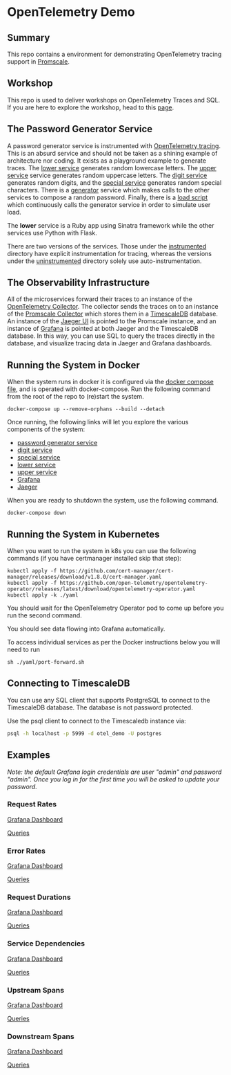 # OpenTelemetry Demo

## Summary

This repo contains a environment for demonstrating OpenTelemetry tracing
support in [Promscale](https://www.timescale.com/promscale).

## Workshop

This repo is used to deliver workshops on OpenTelemetry Traces and SQL. If you are here
to explore the workshop, head to this [page](./workshop.md).

## The Password Generator Service

A password generator service is instrumented with 
[OpenTelemetry tracing](https://opentelemetry-python.readthedocs.io/en/stable/). 
This is an absurd service and should not be taken as a shining example
of architecture nor coding. It exists as a playground example to generate
traces. The [lower service](./instrumented/lower) generates random lowercase letters. The 
[upper service](./instrumented/upper) service generates random uppercase letters. The 
[digit service](./instrumented/digit) generates random digits, and the 
[special service](./instrumented/special) generates random special characters. There is 
a [generator](./instrumented/generator) service which makes calls to the other services
to compose a random password. Finally, there is a [load script](./instrumented/load) which
continuously calls the generator service in order to simulate user load.

The **lower** service is a Ruby app using Sinatra framework while the other
services use Python with Flask.

There are two versions of the services. Those under the [instrumented](./instrumented/) 
directory have explicit instrumentation for tracing, whereas the versions under the 
[uninstrumented](./uninstrumented/) directory solely use auto-instrumentation.

## The Observability Infrastructure

All of the microservices forward their traces to an instance of the 
[OpenTelemetry Collector](https://opentelemetry.io/docs/collector/).
The collector sends the traces on to an instance of the 
[Promscale Collector](https://www.timescale.com/promscale) which 
stores them in a [TimescaleDB](https://www.timescale.com/products) 
database. An instance of the 
[Jaeger UI](https://www.jaegertracing.io/docs/1.30/frontend-ui/) 
is pointed to the Promscale instance, and an instance of 
[Grafana](https://grafana.com/grafana/) is pointed at both Jaeger
and the TimescaleDB database. In this way, you can use SQL to query
the traces directly in the database, and visualize tracing data in
Jaeger and Grafana dashboards.

## Running the System in Docker

When the system runs in docker it is configured via the 
[docker compose file](./docker-compose.yaml), and is operated with
docker-compose. Run the following command from the root of the repo
to (re)start the system.

```
docker-compose up --remove-orphans --build --detach
```

Once running, the following links will let you explore the
various components of the system:

- [password generator service](http://localhost:5050/)
- [digit service](http://localhost:5051/)
- [special service](http://localhost:5052/)
- [lower service](http://localhost:5053/)
- [upper service](http://localhost:5054/)
- [Grafana](http://localhost:3000/)
- [Jaeger](http://localhost:16686/search)

When you are ready to shutdown the system, use the following command.

```
docker-compose down
```

## Running the System in Kubernetes

When you want to run the system in k8s you can use the following commands (if you have certmanager installed skip that step):

```
kubectl apply -f https://github.com/cert-manager/cert-manager/releases/download/v1.8.0/cert-manager.yaml
kubectl apply -f https://github.com/open-telemetry/opentelemetry-operator/releases/latest/download/opentelemetry-operator.yaml
kubectl apply -k ./yaml
```

You should wait for the OpenTelemetry Operator pod to come up before you run the second
command. 

You should see data flowing into Grafana automatically.

To access individual services as per the Docker instructions below you will need to run
```
sh ./yaml/port-forward.sh
```


## Connecting to TimescaleDB

You can use any SQL client that supports PostgreSQL to connect to the TimescaleDB
database. The database is not password protected.

Use the psql client to connect to the Timescaledb instance via:

```bash
psql -h localhost -p 5999 -d otel_demo -U postgres
```
## Examples

_Note: the default Grafana login credentials are user "admin" and password "admin". Once you log in for the first time you will be asked to update your password._

### Request Rates

[Grafana Dashboard](http://localhost:3000/d/QoZDH91nk/01-request-rate?orgId=1)

[Queries](instrumented/queries/01-request-rates.sql)

### Error Rates

[Grafana Dashboard](http://localhost:3000/d/CiE9l917z/02-error-rates?orgId=1)

[Queries](instrumented/queries/02-error-rates.sql)

### Request Durations

[Grafana Dashboard](http://localhost:3000/d/GkrS6rJ7z/03-request-durations?orgId=1)

[Queries](instrumented/queries/03-request-durations.sql)

### Service Dependencies

[Grafana Dashboard](http://localhost:3000/d/scyq99J7k/04-service-dependencies?orgId=1)

[Queries](instrumented/queries/04-service-dependencies.sql)

### Upstream Spans

[Grafana Dashboard](http://localhost:3000/d/lyIow61nz/05-upstream-spans?orgId=1)

[Queries](instrumented/queries/05-upstream-spans.sql)

### Downstream Spans

[Grafana Dashboard](http://localhost:3000/d/SdzI3eJnk/06-downstream-spans?orgId=1)

[Queries](instrumented/queries/06-downstream-spans.sql)
